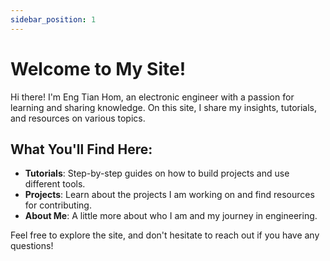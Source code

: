 ```yaml
---
sidebar_position: 1
---
```


# Welcome to My Site!

Hi there! I'm Eng Tian Hom, an electronic engineer with a passion for learning and sharing knowledge. On this site, I share my insights, tutorials, and resources on various topics.

## What You'll Find Here:

- **Tutorials**: Step-by-step guides on how to build projects and use different tools.
- **Projects**: Learn about the projects I am working on and find resources for contributing.
- **About Me**: A little more about who I am and my journey in engineering.

Feel free to explore the site, and don't hesitate to reach out if you have any questions!